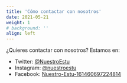```yaml
---
title: 'Cómo contactar con nosotros'
date: 2021-05-21
weight: 1
# background: ''
align: left
---
```


¿Quieres contactar con nosotros? Estamos en:

- Twitter: [@NuestroEstu](https://twitter.com/nuestroestu)
- Instagram: [@nuestroestu](https://instagram.com/nuestroestu)
- Facebook: [Nuestro-Estu-161460697224814](https://es-es.facebook.com/Nuestro-Estu-161460697224814/)